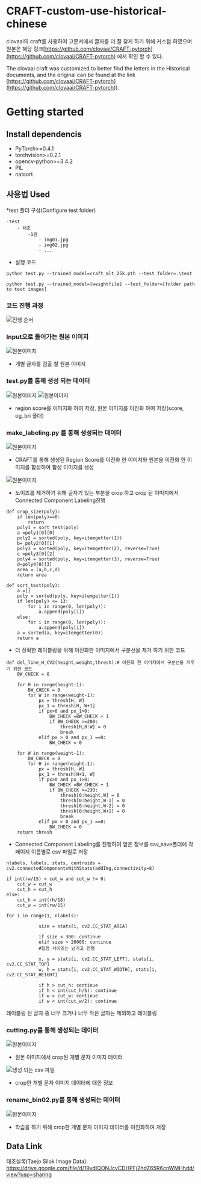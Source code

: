 # CRAFT-custom-use-historical-chinese

clovaai의 craft를 사용하여 고문서에서 글자를 더 잘 찾게 하기 위해 커스텀 하였으며 원본은 해당 링크[https://github.com/clovaai/CRAFT-pytorch](https://github.com/clovaai/CRAFT-pytorch) 에서 확인 할 수 있다.

The clovaai craft was customized to better find the letters in the Historical documents, and the original can be found at the link [https://github.com/clovaai/CRAFT-pytorch] (https://github.com/clovaai/CRAFT-pytorch)).

# Getting started

## Install dependencis
* PyTorch>=0.4.1
* torchvision>=0.2.1
* opencv-python>=3.4.2
* PIL
* natsort

## 사용법 Used

*test 폴더 구성(Configure test folder)

```
-test
    - 태조
        -1권
            - img01.jpg
            - img02.jpg
            - ...
```

* 실행 코드

```
python test.py --trained_model=craft_mlt_25k.pth --test_folder=.\test
```

```
python test.py --trained_model=[weightfile] --test_folder=[folder path to test images]
```


### 코드 진행 과정

![진행 순서](/image/그림4.jpg)


### Input으로 들어가는 원본 이미지

![원본이미지](/image/iaa_d001001b00.jpg)

* 개별 글자를 검출 할 원본 이미지


### test.py를 통해 생성 되는 데이터

![원본이미지](/image/스코어.jpg)
![원본이미지](/image/원본.jpg)

* region score를 이미지화 하여 저장, 원본 이미지를 이진화 하여 저장(score, og_bri 폴더)


### make_labeling.py 를 통해 생성되는 데이터

![원본이미지](/image/그림1.png)

* CRAFT를 통해 생성된 Region Score를 이진화 한 이미지와 원본을 이진화 한 이미지를 합성하여 합성 이미지를 생성

![원본이미지](/image/noname07.png)


* 노이즈를 제거하기 위해 글자기 있는 부분을 crop 하고 crop 된 이미지에서 Connected Component Labeling진행

```
def crop_size(poly): 
    if len(poly)==0:
        return
    poly1 = sort_test(poly)
    a =poly1[0][0]
    poly2 = sorted(poly, key=itemgetter(1))
    b= poly2[0][1]
    poly3 = sorted(poly, key=itemgetter(2), reverse=True)
    c =poly3[0][2]
    poly4 = sorted(poly, key=itemgetter(3), reverse=True)
    d=poly4[0][3]
    area = (a,b,c,d)
    return area

def sort_test(poly):
    a =[]
    poly = sorted(poly, key=itemgetter(1))
    if len(poly) <= 13:
        for i in range(0, len(poly)):
            a.append(poly[i])
    else:
        for i in range(0, len(poly)):
            a.append(poly[i])
    a = sorted(a, key=itemgetter(0))
    return a
```

* 더 정확한 레이블링을 위해 이진화한 이미지에서 구분선을 제거 하기 위한 코드 

```
def del_line_H_CV2(height,weight,thresh):# 이진화 한 이미지에서 구분선을 지우기 위한 코드
    BW_CHECK = 0

    for H in range(height-1):
        BW_CHECK = 0
        for W in range(weight-1):
            px = thresh[H, W]
            px_1 = thresh[H, W+1]
            if px>0 and px_1>0:
                BW_CHECK =BW_CHECK + 1
                if BW_CHECK >=200:
                    thresh[H,0:W] = 0
                    break
            elif px > 0 and px_1 ==0:
                BW_CHECK = 0

    for W in range(weight-1):
        BW_CHECK = 0
        for H in range(height-1):
            px = thresh[H, W]
            px_1 = thresh[H+1, W]
            if px>0 and px_1>0:
                BW_CHECK =BW_CHECK + 1
                if BW_CHECK >=230:
                    thresh[0:height,W] = 0
                    thresh[0:height,W-1] = 0
                    thresh[0:height,W-2] = 0
                    thresh[0:height,W+1] = 0
                    break
            elif px > 0 and px_1 ==0:
                BW_CHECK = 0
    return thresh
```

* Connected Component Labeling를 진행하여 얻은 정보를 csv_save폴더에 각 페이지 이름별로 csv 파일로 저장
```
nlabels, labels, stats, centroids = cv2.connectedComponentsWithStats(addImg,connectivity=8)

if int(rw/15) < cut_w and cut_w != 0:
    cut_w = cut_w
    cut_h = cut_h
else:
    cut_h = int(rh/18)
    cut_w = int(rw/15) 
    
for i in range(1, nlabels):
            
            size = stats[i, cv2.CC_STAT_AREA]

            if size < 300: continue
            elif size > 20000: continue
            #일정 사이즈는 넘기고 진행 

            x, y = stats[i, cv2.CC_STAT_LEFT], stats[i, cv2.CC_STAT_TOP]
            w, h = stats[i, cv2.CC_STAT_WIDTH], stats[i, cv2.CC_STAT_HEIGHT]
            
            if h > cut_h: continue
            if h < int(cut_h/5): continue
            if w > cut_w: continue
            if w < int(cut_w/2): continue
```
레이블링 된 글자 중 너무 크거나 너무 작은 글자는 제외하고 레이블링


### cutting.py를 통해 생성되는 데이터

![원본이미지](/image/8.png)

* 원본 이미지에서 crop된 개별 문자 이미지 데이터

![생성 되는 csv 파일](/image/저장1.jpg)

* crop한 개별 문자 이미지 데이터에 대한 정보

### rename_bin02.py를 통해 생성되는 데이터

![원본이미지](/image/9.png)

* 학습을 하기 위해 crop한 개별 문자 이미지 데이터를 이진화하여 저장


## Data Link
태조실록(Taejo Silok Image Data):
https://drive.google.com/file/d/19vdIQONJcvCDHPFj2hdZ65R6cnWMHhdd/view?usp=sharing


